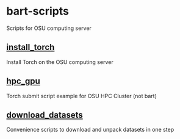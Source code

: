 # bart-scripts
Scripts for OSU computing server

## [install_torch](install_torch/)
Install Torch on the OSU computing server

## [hpc_gpu](hpc_gpu/)
Torch submit script example for OSU HPC Cluster (not bart)

## [download_datasets](download_datasets/)
Convenience scripts to download and unpack datasets in one step
